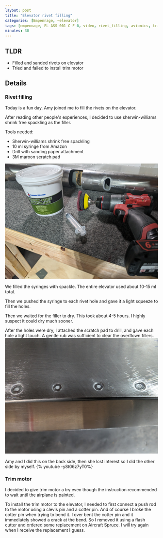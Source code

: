 ```yaml
---
layout: post
title: "Elevator rivet filling"
categories: [Empennage, ~elevator]
tags: [empennage, EL-ASS-001-C-F-0, video, rivet_filling, avionics, trim_motor]
minutes: 30
---
```


## TLDR

- Filled and sanded rivets on elevator
- Tried and failed to install trim motor

## Details

### Rivet filling

Today is a fun day. Amy joined me to fill the rivets on the elevator.

After reading other people's experiences, I decided to use sherwin-williams shrink free spackling as the filler.

Tools needed:

- Sherwin-williams shrink free spackling
- 10 ml syringe from Amazon
- Drill with sanding paper attachment
- 3M maroon scratch pad

![tools](/assets/img/20240309/tools.jpg)

We filled the syringes with spackle. The entire elevator used about 10-15 ml total.

Then we pushed the syringe to each rivet hole and gave it a light squeeze to fill the holes.

Then we waited for the filler to dry. This took about 4-5 hours. I highly suspect it could dry much sooner.

After the holes were dry, I attached the scratch pad to drill, and gave each hole a light touch. A gentle rub was sufficient to clear the overflown fillers.
![finished](/assets/img/20240309/filled.jpg)

Amy and I did this on the back side, then she lost interest so I did the other side by myself.
{% youtube -y8t06z7yT0%}

### Trim motor

I decided to give trim motor a try even though the instruction recommended to wait until the airplane is painted.

To install the trim motor to the elevator, I needed to first connect a push rod to the motor using a clevis pin and a cotter pin. And of course I broke the cotter pin when trying to bend it. I over bent the cotter pin and it immediately showed a crack at the bend. So I removed it using a flash cutter and ordered some replacement on Aircraft Spruce. I will try again when I receive the replacement I guess.

